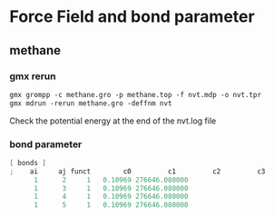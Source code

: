 # Force Field and bond parameter 
## methane
### gmx rerun
```diff
gmx grompp -c methane.gro -p methane.top -f nvt.mdp -o nvt.tpr
gmx mdrun -rerun methane.gro -deffnm nvt
```
Check the potential energy at the end of the nvt.log file  
  
### bond parameter
```d
[ bonds ]
;    ai     aj funct        c0         c1         c2         c3
      1      2     1   0.10969 276646.080000
      1      3     1   0.10969 276646.080000
      1      4     1   0.10969 276646.080000
      1      5     1   0.10969 276646.080000
```